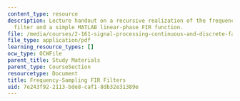 ```yaml
---
content_type: resource
description: Lecture handout on a recursive realization of the frequency-sampling
  filter and a simple MATLAB linear-phase FIR function.
file: /media/courses/2-161-signal-processing-continuous-and-discrete-fall-2008/7e243f922113bde8caf18db32e31389e_freqsampfilt.pdf
file_type: application/pdf
learning_resource_types: []
ocw_type: OCWFile
parent_title: Study Materials
parent_type: CourseSection
resourcetype: Document
title: Frequency-Sampling FIR Filters
uid: 7e243f92-2113-bde8-caf1-8db32e31389e
---
```

